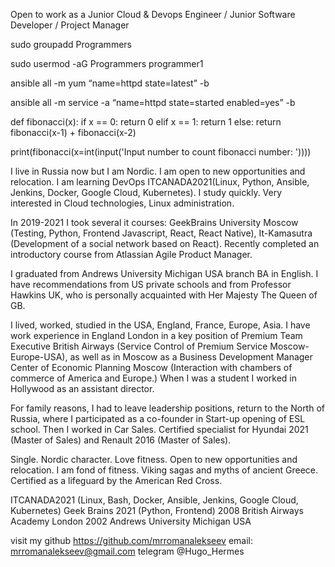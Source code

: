 Open to work as a Junior Cloud & Devops Engineer / Junior Software Developer / Project Manager

sudo groupadd Programmers

sudo usermod -aG Programmers programmer1

ansible all -m yum “name=httpd state=latest” -b

ansible all -m service -a “name=httpd state=started enabled=yes” -b

def fibonacci(x):
    if x == 0:
        return 0
    elif x == 1:
        return 1
    else:
        return fibonacci(x-1) + fibonacci(x-2)
        
print(fibonacci(x=int(input('Input number to count fibonacci number: '))))

I live in Russia now but I am Nordic. I am open to new opportunities and relocation. I am learning DevOps ITCANADA2021(Linux, Python, Ansible, Jenkins, Docker, Google Cloud, Kubernetes). I study quickly. Very interested in Cloud technologies, Linux administration.

In 2019-2021 I took several it courses: GeekBrains University Moscow (Testing, Python, Frontend Javascript, React, React Native), It-Kamasutra (Development of a social network based on React). Recently completed an introductory course from Atlassian Agile Product Manager. 

I graduated from Andrews University Michigan USA branch
BA in English. I have recommendations from US private schools and from Professor Hawkins UK, who is personally acquainted with Her Majesty The Queen of GB.

I lived, worked, studied in the USA, England, France, Europe, Asia. I have work experience in England London in a key position of Premium Team Executive British Airways (Service Control of Premium Service Moscow-Europe-USA), as well as in Moscow as a Business Development Manager Center of Economic Planning Moscow (Interaction with chambers of commerce of America and Europe.) When I was a student I worked in Hollywood as an assistant director.

For family reasons, I had to leave leadership positions, return to the North of Russia, where I participated as a co-founder in Start-up opening of ESL school. Then I worked in Car Sales. Certified specialist for Hyundai 2021 (Master of Sales) and Renault 2016 (Master of Sales).

Single. Nordic character. Love fitness. Open to new opportunities and relocation. I am fond of fitness. Viking sagas and myths of ancient Greece. Certified as a lifeguard by the American Red Cross.


ITCANADA2021 (Linux, Bash, Docker, Ansible, Jenkins, Google Cloud, Kubernetes) 
Geek Brains 2021 (Python, Frontend)
2008 British Airways Academy London
2002 Andrews University Michigan USA

visit my github https://github.com/mrromanalekseev 
email: mrromanalekseev@gmail.com
telegram @Hugo_Hermes
